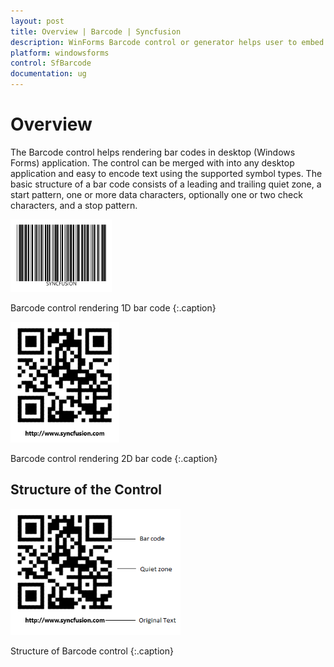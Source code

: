 ```yaml
---
layout: post
title: Overview | Barcode | Syncfusion
description: WinForms Barcode control or generator helps user to embed the barcodes into their .NET application. It is easily customizable and support all barcode formats.
platform: windowsforms
control: SfBarcode
documentation: ug
---
```


# Overview

The Barcode control helps rendering bar codes in desktop (Windows Forms) application. The control can be merged with into any desktop application and easy to encode text using the supported symbol types. The basic structure of a bar code consists of a leading and trailing quiet zone, a start pattern, one or more data characters, optionally one or two check characters, and a stop pattern. 

![Barcode control rendering one dimensional bar code](Overview_images/Overview_img1.png)

Barcode control rendering 1D bar code
{:.caption}


![Barcode control rendering two dimensional bar code](Overview_images/Overview_img2.png)


Barcode control rendering 2D bar code
{:.caption}

## Structure of the Control

![Structure of BarCode](Overview_images/Overview_img3.png)

Structure of Barcode control
{:.caption}

